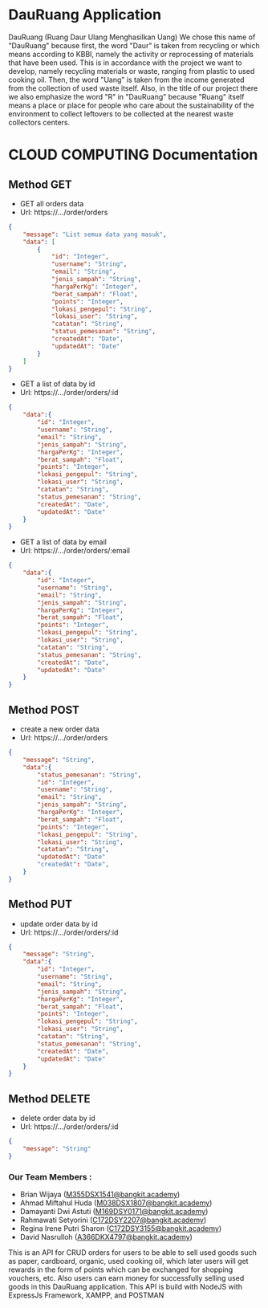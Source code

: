 # DauRuang Application

DauRuang (Ruang Daur Ulang Menghasilkan Uang) We chose this name of "DauRuang" because first, the word "Daur" is taken from recycling or which means according to KBBI, namely the activity or reprocessing of materials that have been used. This is in accordance with the project we want to develop, namely recycling materials or waste, ranging from plastic to used cooking oil. Then, the word "Uang" is taken from the income generated from the collection of used waste itself. Also, in the title of our project there we also emphasize the word "R" in "DauRuang" because "Ruang" itself means a place or place for people who care about the sustainability of the environment to collect leftovers to be collected at the nearest waste collectors centers.

# CLOUD COMPUTING Documentation
## Method GET
- GET all orders data
- Url: https://.../order/orders

```json
{
    "message": "List semua data yang masuk",
    "data": [
        {
            "id": "Integer",
            "username": "String",
            "email": "String",
            "jenis_sampah": "String",
            "hargaPerKg": "Integer",
            "berat_sampah": "Float",
            "points": "Integer",
            "lokasi_pengepul": "String",
            "lokasi_user": "String",
            "catatan": "String",
            "status_pemesanan": "String",
            "createdAt": "Date",
            "updatedAt": "Date"
        }
    ]
}
```

- GET a list of data by id
- Url: https://.../order/orders/:id

```json
{
    "data":{
        "id": "Integer",
        "username": "String",
        "email": "String",
        "jenis_sampah": "String",
        "hargaPerKg": "Integer",
        "berat_sampah": "Float",
        "points": "Integer",
        "lokasi_pengepul": "String",
        "lokasi_user": "String",
        "catatan": "String",
        "status_pemesanan": "String",
        "createdAt": "Date",
        "updatedAt": "Date"
    }
}
```

- GET a list of data by email
- Url: https://.../order/orders/:email

```json
{
    "data":{
        "id": "Integer",
        "username": "String",
        "email": "String",
        "jenis_sampah": "String",
        "hargaPerKg": "Integer",
        "berat_sampah": "Float",
        "points": "Integer",
        "lokasi_pengepul": "String",
        "lokasi_user": "String",
        "catatan": "String",
        "status_pemesanan": "String",
        "createdAt": "Date",
        "updatedAt": "Date"
    }
}
```

## Method POST
- create a new order data
- Url: https://.../order/orders

```json
{
    "message": "String",
    "data":{
        "status_pemesanan": "String",
        "id": "Integer",
        "username": "String",
        "email": "String",
        "jenis_sampah": "String",
        "hargaPerKg": "Integer",
        "berat_sampah": "Float",
        "points": "Integer",
        "lokasi_pengepul": "String",
        "lokasi_user": "String",
        "catatan": "String",
        "updatedAt": "Date"
        "createdAt": "Date",
    }
}
```

## Method PUT
- update order data by id
- Url: https://.../order/orders/:id

```json
{
    "message": "String",
    "data":{
        "id": "Integer",
        "username": "String",
        "email": "String",
        "jenis_sampah": "String",
        "hargaPerKg": "Integer",
        "berat_sampah": "Float",
        "points": "Integer",
        "lokasi_pengepul": "String",
        "lokasi_user": "String",
        "catatan": "String",
        "status_pemesanan": "String",
        "createdAt": "Date",
        "updatedAt": "Date"
    }
}
```

## Method DELETE
- delete order data by id
- Url: https://.../order/orders/:id

```json
{
    "message": "String"
}
```

### Our Team Members :
- Brian Wijaya (M355DSX1541@bangkit.academy)
- Ahmad Miftahul Huda (M038DSX1807@bangkit.academy)
- Damayanti Dwi Astuti (M169DSY0171@bangkit.academy)
- Rahmawati Setyorini (C172DSY2207@bangkit.academy)
- Regina Irene Putri Sharon (C172DSY3155@bangkit.academy)
- David Nasrulloh (A366DKX4797@bangkit.academy)

This is an API for CRUD orders for users to be able to sell used goods such as paper, cardboard, organic, used cooking oil, which later users will get rewards in the form of points which can be exchanged for shopping vouchers, etc. Also users can earn money for successfully selling used goods in this DauRuang application. This API is build with NodeJS with ExpressJs Framework, XAMPP, and POSTMAN

